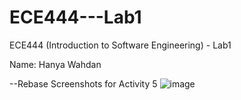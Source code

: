 # ECE444---Lab1
ECE444 (Introduction to Software Engineering) - Lab1

Name: Hanya Wahdan

--Rebase Screenshots for Activity 5
![image](https://user-images.githubusercontent.com/53177360/133623898-c8c805e6-a319-412f-b8f4-43db923ec967.png)
